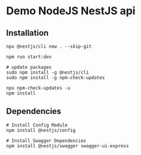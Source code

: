 # Demo NodeJS NestJS api

## Installation

```shell
npx @nestjs/cli new . --skip-git

npm run start:dev

# update packages
sudo npm install -g @nestjs/cli
sudo npm install -g npm-check-updates

npx npm-check-updates -u
npm install
```

## Dependencies

```shell
# Install Config Module
npm install @nestjs/config

# Install Swagger Dependencies
npm install @nestjs/swagger swagger-ui-express

```
